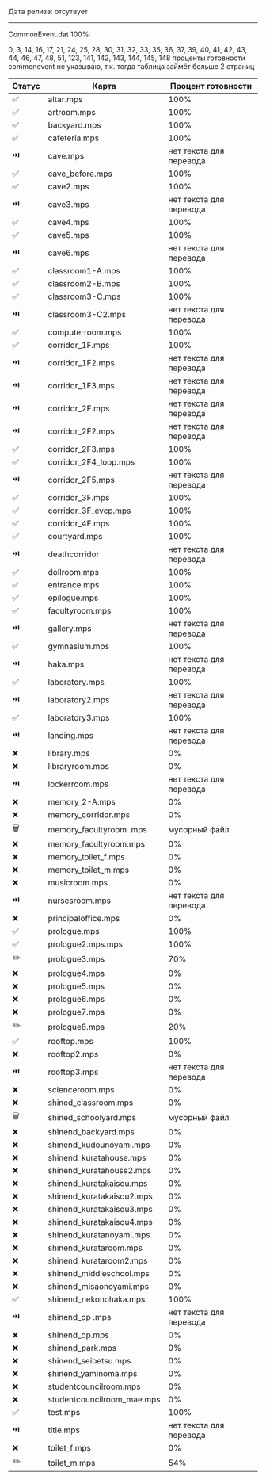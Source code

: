 Дата релиза: отсутвует

<hr>
CommonEvent.dat 100%:

0, 3, 14, 16, 17, 21, 24, 25, 28, 30, 31, 32, 33, 35, 36, 37, 39, 40, 41, 42, 43, 44, 46, 47, 48, 51, 123, 141, 142, 143, 144, 145, 148
проценты готовности commonevent не указываю, т.к. тогда таблица займёт больше 2 страниц

| Статус | Карта | Процент готовности |
| ------ | ----- | ------------------ |
| ✅ | altar.mps | 100% |
| ✅ | artroom.mps  | 100% |
| ✅ | backyard.mps | 100% |
| ✅ | cafeteria.mps | 100% |
| ⏭️ | cave.mps | нет текста для перевода |
| ✅ | cave_before.mps | 100% |
| ✅ | cave2.mps | 100% |
| ⏭️ | cave3.mps | нет текста для перевода |
| ✅ | cave4.mps | 100% |
| ✅ | cave5.mps | 100% |
| ⏭️ | cave6.mps | нет текста для перевода |
| ✅ | classroom1-A.mps | 100% |
| ✅ | classroom2-B.mps | 100% |
| ✅ | classroom3-C.mps | 100% |
| ⏭️ | classroom3-C2.mps | нет текста для перевода |
| ✅ | computerroom.mps | 100% |
| ✅ | corridor_1F.mps | 100% |
| ⏭️ | corridor_1F2.mps | нет текста для перевода |
| ⏭️ | corridor_1F3.mps | нет текста для перевода |
| ⏭️ | corridor_2F.mps | нет текста для перевода |
| ⏭️ | corridor_2F2.mps | нет текста для перевода |
| ✅ | corridor_2F3.mps | 100% |
| ✅ | corridor_2F4_loop.mps | 100% |
| ⏭️ | corridor_2F5.mps | нет текста для перевода |
| ✅ | corridor_3F.mps | 100% |
| ✅ | corridor_3F_evcp.mps | 100% |
| ✅ | corridor_4F.mps | 100% |
| ✅ | courtyard.mps | 100% | 
| ⏭️ | deathcorridor | нет текста для перевода |
| ✅ | dollroom.mps | 100% |
| ✅ | entrance.mps | 100% |
| ✅ | epilogue.mps | 100% |
| ✅ | facultyroom.mps | 100% |
| ⏭️ | gallery.mps | нет текста для перевода |
| ✅ | gymnasium.mps | 100% |
| ⏭️ | haka.mps | нет текста для перевода |
| ✅ | laboratory.mps | 100% |
| ⏭️ | laboratory2.mps | нет текста для перевода |
| ✅ | laboratory3.mps | 100% |
| ⏭️ | landing.mps | нет текста для перевода |
| ❌ | library.mps | 0% |
| ❌ | libraryroom.mps | 0% |
| ⏭️ | lockerroom.mps | нет текста для перевода |
| ❌ | memory_2-A.mps | 0% |
| ❌ | memory_corridor.mps | 0% |
| 🗑️ | memory_facultyroom .mps | мусорный файл |
| ❌ | memory_facultyroom.mps | 0% |
| ❌ | memory_toilet_f.mps | 0% |
| ❌ | memory_toilet_m.mps | 0% |
| ❌ | musicroom.mps | 0% |
| ⏭️ | nursesroom.mps | нет текста для перевода |
| ❌ | principaloffice.mps | 0% |
| ✅ | prologue.mps | 100% |
| ✅ | prologue2.mps.mps | 100% |
| ✏️ | prologue3.mps | 70% |
| ❌ | prologue4.mps | 0% |
| ❌ | prologue5.mps | 0% |
| ❌ | prologue6.mps | 0% |
| ❌ | prologue7.mps | 0% |
| ✏️ | prologue8.mps | 20% |
| ✅ | rooftop.mps | 100% |
| ❌ | rooftop2.mps | 0% |
| ⏭️ | rooftop3.mps | нет текста для перевода |
| ❌ | scienceroom.mps | 0% |
| ❌ | shined_classroom.mps | 0% |
| 🗑️ | shined_schoolyard.mps | мусорный файл |
| ❌ | shinend_backyard.mps | 0% |
| ❌ | shinend_kudounoyami.mps | 0% |
| ❌ | shinend_kuratahouse.mps | 0% |
| ❌ | shinend_kuratahouse2.mps | 0% |
| ❌ | shinend_kuratakaisou.mps | 0% |
| ❌ | shinend_kuratakaisou2.mps | 0% |
| ❌ | shinend_kuratakaisou3.mps | 0% |
| ❌ | shinend_kuratakaisou4.mps | 0% |
| ❌ | shinend_kuratanoyami.mps | 0% |
| ❌ | shinend_kurataroom.mps | 0% |
| ❌ | shinend_kurataroom2.mps | 0% |
| ❌ | shinend_middleschool.mps | 0% |
| ❌ | shinend_misaonoyami.mps | 0% |
| ✅ | shinend_nekonohaka.mps | 100% |
| ⏭️ | shinend_op .mps | нет текста для перевода |
| ❌ | shinend_op.mps | 0% |
| ❌ | shinend_park.mps | 0% |
| ❌ | shinend_seibetsu.mps | 0% |
| ❌ | shinend_yaminoma.mps | 0% |
| ❌ | studentcouncilroom.mps | 0% |
| ❌ | studentcouncilroom_mae.mps | 0% |
| ✅ | test.mps | 100% |
| ⏭️ | title.mps | нет текста для перевода |
| ❌ | toilet_f.mps | 0% |
| ✏️ | toilet_m.mps | 54% |
